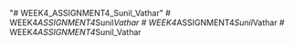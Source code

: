 "# WEEK4_ASSIGNMENT4_Sunil_Vathar" 
#   W E E K 4 _ A S S I G N M E N T 4 _ S u n i l _ V a t h a r  
 #   W E E K 4 _ A S S I G N M E N T 4 _ S u n i l _ V a t h a r  
 #   W E E K 4 _ A S S I G N M E N T 4 _ S u n i l _ V a t h a r  
 